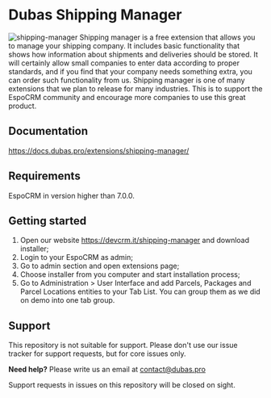 # Dubas Shipping Manager 
![shipping-manager](https://user-images.githubusercontent.com/70816214/157879853-56ed2737-b33e-42e4-9784-83c801d7b04f.png)
Shipping manager is a free extension that allows you to manage your shipping company. It includes basic functionality that shows how information about shipments and deliveries should be stored. It will certainly allow small companies to enter data according to proper standards, and if you find that your company needs something extra, you can order such functionality from us. Shipping manager is one of many extensions that we plan to release for many industries. This is to support the EspoCRM community and encourage more companies to use this great product.

## Documentation
https://docs.dubas.pro/extensions/shipping-manager/

## Requirements
EspoCRM in version higher than 7.0.0.

## Getting started
1. Open our website https://devcrm.it/shipping-manager and download installer;
2. Login to your EspoCRM as admin;
3. Go to admin section and open extensions page;
4. Choose installer from you computer and start installation process;
5. Go to Administration > User Interface and add Parcels, Packages and Parcel Locations entities to your Tab List. You can group them as we did on demo into one tab group.

## Support

This repository is not suitable for support. Please don't use our issue tracker for support requests, but for core issues only.

**Need help?** Please write us an email at <a href="mailto:contact@dubas.pro">contact@dubas.pro</a>

Support requests in issues on this repository will be closed on sight.
